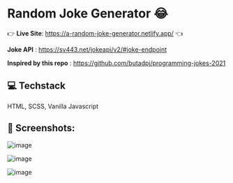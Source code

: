 # Random Joke Generator 😂

👉 **Live Site**: https://a-random-joke-generator.netlify.app/ 👈

**Joke API** : https://sv443.net/jokeapi/v2/#joke-endpoint

**Inspired by this repo** : https://github.com/butadpj/programming-jokes-2021

## 💻 Techstack 
HTML, SCSS, Vanilla Javascript

## 📸 Screenshots:
![image](https://user-images.githubusercontent.com/58241136/165729695-e7cf6ea5-7c61-456d-9b27-da3c907d6a9c.png)

![image](https://user-images.githubusercontent.com/58241136/165729779-24285f15-87f8-4ef0-9fe8-3319fbea9ba5.png)

![image](https://user-images.githubusercontent.com/58241136/165729940-1d03bcce-89b3-4597-867a-48a8340a928e.png)

